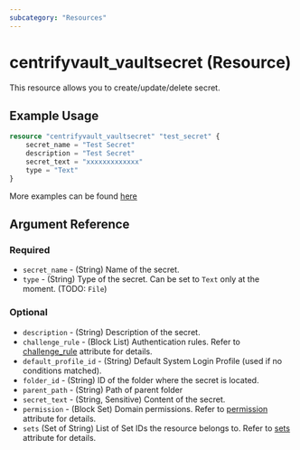 ```yaml
---
subcategory: "Resources"
---
```


# centrifyvault_vaultsecret (Resource)

This resource allows you to create/update/delete secret.

## Example Usage

```terraform
resource "centrifyvault_vaultsecret" "test_secret" {
    secret_name = "Test Secret"
    description = "Test Secret"
    secret_text = "xxxxxxxxxxxxx"
    type = "Text"
}
```

More examples can be found [here](https://github.com/marcozj/terraform-provider-centrifyvault/tree/main/examples/centrifyvault_vaultsecret)

## Argument Reference

### Required

- `secret_name` - (String) Name of the secret.
- `type` - (String) Type of the secret. Can be set to `Text` only at the moment. (TODO: `File`)

### Optional

- `description` - (String) Description of the secret.
- `challenge_rule` - (Block List) Authentication rules. Refer to [challenge_rule](./attribute_challengerule.md) attribute for details.
- `default_profile_id` - (String) Default System Login Profile (used if no conditions matched).
- `folder_id` - (String) ID of the folder where the secret is located.
- `parent_path` - (String) Path of parent folder
- `secret_text` - (String, Sensitive) Content of the secret.
- `permission` - (Block Set) Domain permissions. Refer to [permission](./attribute_permission.md) attribute for details.
- `sets` (Set of String) List of Set IDs the resource belongs to. Refer to [sets](./attribute_sets.md) attribute for details.
